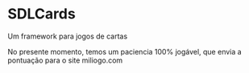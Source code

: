 # SDLCards
Um framework para jogos de cartas

No presente momento, temos um paciencia 100% jogável, que envia a pontuação para o site miliogo.com
